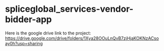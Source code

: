 # spliceglobal_services-vendor-bidder-app
Here is the google drive link to the project: https://drive.google.com/drive/folders/1Xya28OOuLnQvB7zjHjaKOKNzACsoay0h?usp=sharing
